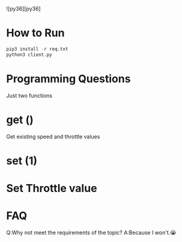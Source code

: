 
![py36][py36]

# How to Run
```python
pip3 install -r req.txt
python3 client.py
```
# Programming Questions
Just two functions
# get ()
Get existing speed and throttle values
# set (1) 
# Set Throttle value
# FAQ
Q:Why not meet the requirements of the topic?
A:Because I won't.😭
